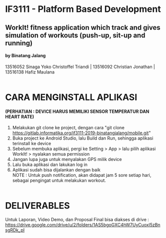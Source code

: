 # IF3111 - Platform Based Development
## WorkIt! fitness application which track and gives simulation of workouts (push-up, sit-up and running)

#### by Binatang Jalang
13516052 Sinaga Yoko Christoffel Triandi | 13516092 Christian Jonathan | 13516138 Hafiz Maulana<br /><br />



# CARA MENGINSTALL APLIKASI 
#### (PERHATIAN : DEVICE HARUS MEMILIKI SENSOR TEMPERATUR DAN HEART RATE)
1. Melakukan git clone ke project, dengan cara "git clone https://gitlab.informatika.org/if3111-2019-binatangjalang/mobile.git"
2. Buka project ke Android Studio, lalu Build dan Run, sehingga aplikasi terinstall ke device
3. Sebelum membuka aplikasi, pergi ke Setting > App > lalu pilih aplikasi WorkIt! > nyalakan semua permission
4. Jangan lupa juga untuk menyalakan GPS milik device
5. Lalu buka aplikasi dan lakukan log in
6. Aplikasi sudah bisa dijalankan dengan baik<br />
NOTE : Untuk push notification, akan didapat jam 5 sore setiap hari, sebagai pengingat untuk melakukan workout.<br /><br />



# DELIVERABLES
Untuk Laporan, Video Demo, dan Proposal Final bisa diakses di drive :
https://drive.google.com/drive/u/2/folders/1AS5bgoGXC4hW7UyCuoxl5zBnsgRDk_pI